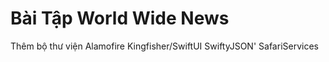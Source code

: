 #  Bài Tập World Wide News
Thêm bộ thư viện 
Alamofire
Kingfisher/SwiftUI
SwiftyJSON'
SafariServices


     

